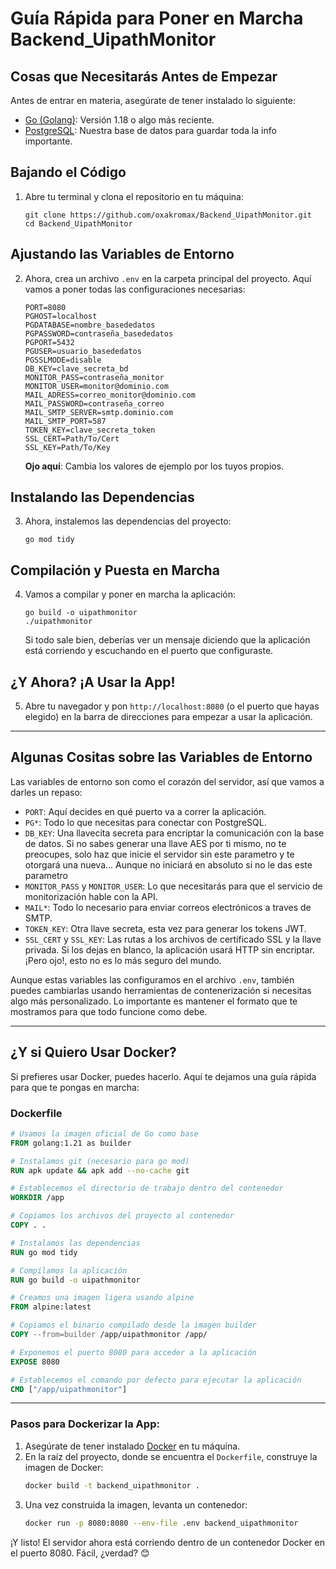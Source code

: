 # Guía Rápida para Poner en Marcha Backend_UipathMonitor

## Cosas que Necesitarás Antes de Empezar
Antes de entrar en materia, asegúrate de tener instalado lo siguiente:
- [Go (Golang)](https://golang.org/dl/): Versión 1.18 o algo más reciente.
- [PostgreSQL](https://www.postgresql.org/download/): Nuestra base de datos para guardar toda la info importante.

## Bajando el Código
1. Abre tu terminal y clona el repositorio en tu máquina:
   ```
   git clone https://github.com/oxakromax/Backend_UipathMonitor.git
   cd Backend_UipathMonitor
   ```

## Ajustando las Variables de Entorno
2. Ahora, crea un archivo `.env` en la carpeta principal del proyecto. Aquí vamos a poner todas las configuraciones necesarias:
   ```
   PORT=8080
   PGHOST=localhost
   PGDATABASE=nombre_basededatos
   PGPASSWORD=contraseña_basededatos
   PGPORT=5432
   PGUSER=usuario_basededatos
   PGSSLMODE=disable
   DB_KEY=clave_secreta_bd
   MONITOR_PASS=contraseña_monitor
   MONITOR_USER=monitor@dominio.com
   MAIL_ADRESS=correo_monitor@dominio.com
   MAIL_PASSWORD=contraseña_correo
   MAIL_SMTP_SERVER=smtp.dominio.com
   MAIL_SMTP_PORT=587
   TOKEN_KEY=clave_secreta_token
   SSL_CERT=Path/To/Cert
   SSL_KEY=Path/To/Key
   ```

   **Ojo aquí**: Cambia los valores de ejemplo por los tuyos propios.

## Instalando las Dependencias
3. Ahora, instalemos las dependencias del proyecto:
   ```
   go mod tidy
   ```

## Compilación y Puesta en Marcha
4. Vamos a compilar y poner en marcha la aplicación:
   ```
   go build -o uipathmonitor
   ./uipathmonitor
   ```

   Si todo sale bien, deberías ver un mensaje diciendo que la aplicación está corriendo y escuchando en el puerto que configuraste.

## ¿Y Ahora? ¡A Usar la App!
5. Abre tu navegador y pon `http://localhost:8080` (o el puerto que hayas elegido) en la barra de direcciones para empezar a usar la aplicación.

---

## Algunas Cositas sobre las Variables de Entorno

Las variables de entorno son como el corazón del servidor, así que vamos a darles un repaso:

- `PORT`: Aquí decides en qué puerto va a correr la aplicación.
- `PG*`: Todo lo que necesitas para conectar con PostgreSQL.
- `DB_KEY`: Una llavecita secreta para encriptar la comunicación con la base de datos. Si no sabes generar una llave AES por ti mismo, no te preocupes, solo haz que inicie el servidor sin este parametro y te otorgará una nueva... Aunque no iniciará en absoluto si no le das este parametro
- `MONITOR_PASS` y `MONITOR_USER`: Lo que necesitarás para que el servicio de monitorización hable con la API.
- `MAIL*`: Todo lo necesario para enviar correos electrónicos a traves de SMTP.
- `TOKEN_KEY`: Otra llave secreta, esta vez para generar los tokens JWT.
- `SSL_CERT` y `SSL_KEY`: Las rutas a los archivos de certificado SSL y la llave privada. Si los dejas en blanco, la aplicación usará HTTP sin encriptar. ¡Pero ojo!, esto no es lo más seguro del mundo.

Aunque estas variables las configuramos en el archivo `.env`, también puedes cambiarlas usando herramientas de contenerización si necesitas algo más personalizado. Lo importante es mantener el formato que te mostramos para que todo funcione como debe.

---


## ¿Y si Quiero Usar Docker?

Si prefieres usar Docker, puedes hacerlo. Aquí te dejamos una guía rápida para que te pongas en marcha:

### Dockerfile

```Dockerfile
# Usamos la imagen oficial de Go como base
FROM golang:1.21 as builder

# Instalamos git (necesario para go mod)
RUN apk update && apk add --no-cache git

# Establecemos el directorio de trabajo dentro del contenedor
WORKDIR /app

# Copiamos los archivos del proyecto al contenedor
COPY . .

# Instalamos las dependencias
RUN go mod tidy

# Compilamos la aplicación
RUN go build -o uipathmonitor

# Creamos una imagen ligera usando alpine
FROM alpine:latest

# Copiamos el binario compilado desde la imagen builder
COPY --from=builder /app/uipathmonitor /app/

# Exponemos el puerto 8080 para acceder a la aplicación
EXPOSE 8080

# Establecemos el comando por defecto para ejecutar la aplicación
CMD ["/app/uipathmonitor"]
```

---

### Pasos para Dockerizar la App:

1. Asegúrate de tener instalado [Docker](https://www.docker.com/products/docker-desktop) en tu máquina.
2. En la raíz del proyecto, donde se encuentra el `Dockerfile`, construye la imagen de Docker:
   ```bash
   docker build -t backend_uipathmonitor .
   ```
3. Una vez construida la imagen, levanta un contenedor:
   ```bash
   docker run -p 8080:8080 --env-file .env backend_uipathmonitor
   ```

¡Y listo! El servidor ahora está corriendo dentro de un contenedor Docker en el puerto 8080. Fácil, ¿verdad? 😊


